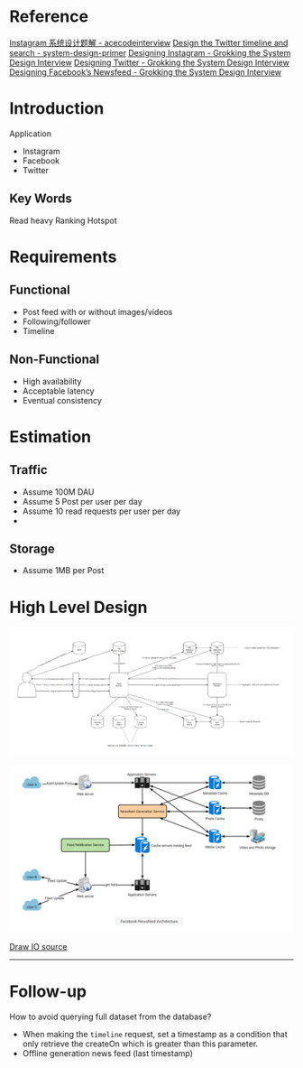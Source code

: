 # Reference

[Instagram 系统设计题解 - acecodeinterview](https://acecodeinterview.com/instagram/)
[Design the Twitter timeline and search - system-design-primer](https://github.com/donnemartin/system-design-primer/blob/master/solutions/system_design/twitter/README.md)
[Designing Instagram - Grokking the System Design Interview](https://www.educative.io/courses/grokking-the-system-design-interview/m2yDVZnQ8lG)
[Designing Twitter - Grokking the System Design Interview](https://www.educative.io/courses/grokking-the-system-design-interview/m2G48X18NDO)
[Designing Facebook’s Newsfeed - Grokking the System Design Interview](https://www.educative.io/courses/grokking-the-system-design-interview/gxpWJ3ZKYwl)

# Introduction
Application
 - Instagram
 - Facebook
 - Twitter

## Key Words
Read heavy
Ranking
Hotspot

# Requirements
## **Functional**
 - Post feed with or without images/videos
 - Following/follower
 - Timeline

## **Non-Functional**
 - High availability
 - Acceptable latency
 - Eventual consistency

# Estimation
## **Traffic**
- Assume 100M DAU
- Assume 5 Post per user per day
- Assume 10 read requests per user per day
- 

## **Storage**
- Assume 1MB per Post

# High Level Design
![](https://raw.githubusercontent.com/lambda826/My-Notebook/master/999%20Resource/News%20Feed.png)

![](https://raw.githubusercontent.com/lambda826/My-Notebook/master/999%20Resource/News%20Feed2.png)

[Draw IO source]()

---
# Follow-up
How to avoid querying full dataset from the database?
 - When making the `timeline` request, set a timestamp as a condition that only retrieve the createOn which is greater than this parameter.
 - Offline generation news feed (last timestamp)


<!--stackedit_data:
eyJoaXN0b3J5IjpbNzExMjk3NDA2LDIwODA1NDA0OTgsMTMxNT
g0OTY5MCwyMDQ2MjU3MzU4XX0=
-->